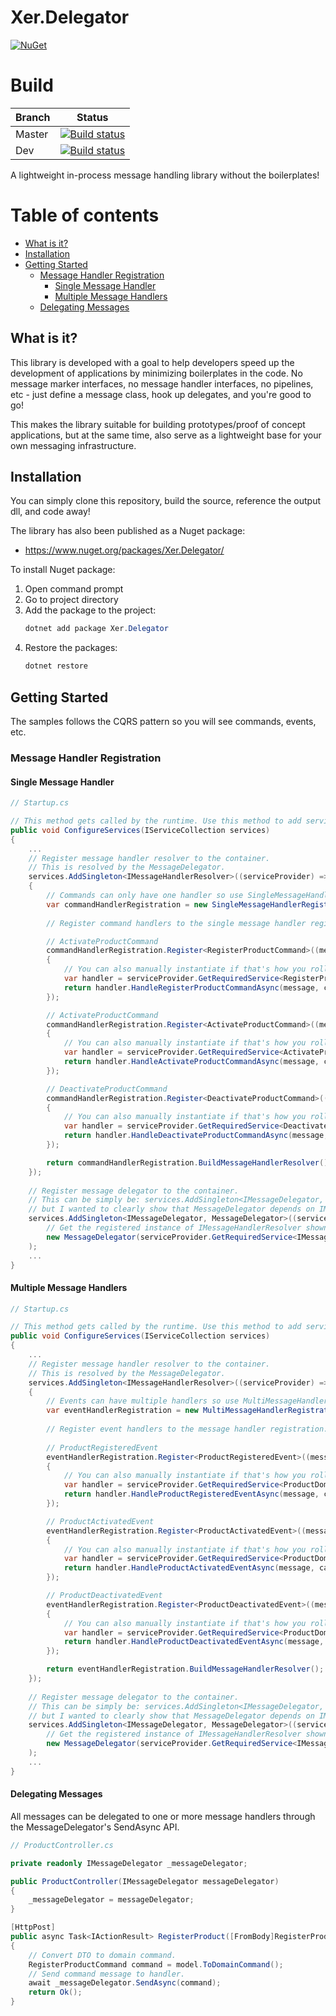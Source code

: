
# Xer.Delegator
[![NuGet](https://img.shields.io/nuget/vpre/xer.delegator.svg)](https://www.nuget.org/packages/Xer.Delegator/)

# Build
| Branch | Status |
|--------|--------|
| Master | [![Build status](https://ci.appveyor.com/api/projects/status/9gk9go3i21y492ap?svg=true)](https://ci.appveyor.com/project/XerProjects25246/xer-delegator) |
| Dev | [![Build status](https://ci.appveyor.com/api/projects/status/9gk9go3i21y492ap/branch/dev?svg=true)](https://ci.appveyor.com/project/XerProjects25246/xer-delegator/branch/dev) |

A lightweight in-process message handling library without the boilerplates!

# Table of contents
* [What is it?](#what-is-it)
* [Installation](#installation)
* [Getting Started](#getting-started)
  * [Message Handler Registration](#message-handler-registration)
    * [Single Message Handler](#single-message-handler)
    * [Multiple Message Handlers](#multiple-message-handlers)
  * [Delegating Messages](#delegating-messages)

## What is it?
This library is developed with a goal to help developers speed up the development of applications by minimizing boilerplates in the code. No message marker interfaces, no message handler interfaces, no pipelines, etc - just define a message class, hook up delegates, and you're good to go!

This makes the library suitable for building prototypes/proof of concept applications, but at the same time, also serve as a lightweight base for your own messaging infrastructure.

## Installation
You can simply clone this repository, build the source, reference the output dll, and code away!

The library has also been published as a Nuget package:
* https://www.nuget.org/packages/Xer.Delegator/

To install Nuget package:
1. Open command prompt
2. Go to project directory
3. Add the package to the project:
    ```csharp
    dotnet add package Xer.Delegator
    ```
4. Restore the packages:
    ```csharp
    dotnet restore
    ```

## Getting Started
The samples follows the CQRS pattern so you will see commands, events, etc.

### Message Handler Registration
#### Single Message Handler

```csharp
// Startup.cs

// This method gets called by the runtime. Use this method to add services to the container.
public void ConfigureServices(IServiceCollection services)
{
    ...
    // Register message handler resolver to the container. 
    // This is resolved by the MessageDelegator.
    services.AddSingleton<IMessageHandlerResolver>((serviceProvider) =>
    {
        // Commands can only have one handler so use SingleMessageHandlerRegistration.
        var commandHandlerRegistration = new SingleMessageHandlerRegistration();
        
        // Register command handlers to the single message handler registration. 

        // ActivateProductCommand
        commandHandlerRegistration.Register<RegisterProductCommand>((message, cancellationToken) =>
        {
            // You can also manually instantiate if that's how you roll.
            var handler = serviceProvider.GetRequiredService<RegisterProductCommandHandler>();
            return handler.HandleRegisterProductCommandAsync(message, cancellationToken);
        });

        // ActivateProductCommand
        commandHandlerRegistration.Register<ActivateProductCommand>((message, cancellationToken) =>
        {
            // You can also manually instantiate if that's how you roll.
            var handler = serviceProvider.GetRequiredService<ActivateProductCommandHandler>();
            return handler.HandleActivateProductCommandAsync(message, cancellationToken);
        });

        // DeactivateProductCommand
        commandHandlerRegistration.Register<DeactivateProductCommand>((message, cancellationToken) =>
        {
            // You can also manually instantiate if that's how you roll.
            var handler = serviceProvider.GetRequiredService<DeactivateProductCommandHandler>();
            return handler.HandleDeactivateProductCommandAsync(message, cancellationToken);
        });

        return commandHandlerRegistration.BuildMessageHandlerResolver();
    });
    
    // Register message delegator to the container. 
    // This can be simply be: services.AddSingleton<IMessageDelegator, MessageDelegator>(), 
    // but I wanted to clearly show that MessageDelegator depends on IMessageHandlerResolver.
    services.AddSingleton<IMessageDelegator, MessageDelegator>((serviceProvider) =>
        // Get the registered instance of IMessageHandlerResolver shown above.
        new MessageDelegator(serviceProvider.GetRequiredService<IMessageHandlerResolver>())
    );
    ...
}
```

#### Multiple Message Handlers

```csharp
// Startup.cs

// This method gets called by the runtime. Use this method to add services to the container.
public void ConfigureServices(IServiceCollection services)
{
    ...
    // Register message handler resolver to the container. 
    // This is resolved by the MessageDelegator.
    services.AddSingleton<IMessageHandlerResolver>((serviceProvider) =>
    {
        // Events can have multiple handlers so use MultiMessageHandlerRegistration.
        var eventHandlerRegistration = new MultiMessageHandlerRegistration();
        
        // Register event handlers to the message handler registration. 
        
        // ProductRegisteredEvent
        eventHandlerRegistration.Register<ProductRegisteredEvent>((message, cancellationToken) =>
        {
            // You can also manually instantiate if that's how you roll.
            var handler = serviceProvider.GetRequiredService<ProductDomainEventsHandler>();
            return handler.HandleProductRegisteredEventAsync(message, cancellationToken);
        });

        // ProductActivatedEvent
        eventHandlerRegistration.Register<ProductActivatedEvent>((message, cancellationToken) =>
        {
            // You can also manually instantiate if that's how you roll.
            var handler = serviceProvider.GetRequiredService<ProductDomainEventsHandler>();
            return handler.HandleProductActivatedEventAsync(message, cancellationToken);
        });

        // ProductDeactivatedEvent
        eventHandlerRegistration.Register<ProductDeactivatedEvent>((message, cancellationToken) =>
        {
            // You can also manually instantiate if that's how you roll.
            var handler = serviceProvider.GetRequiredService<ProductDomainEventsHandler>();
            return handler.HandleProductDeactivatedEventAsync(message, cancellationToken);
        });

        return eventHandlerRegistration.BuildMessageHandlerResolver();
    });
    
    // Register message delegator to the container. 
    // This can be simply be: services.AddSingleton<IMessageDelegator, MessageDelegator>(), 
    // but I wanted to clearly show that MessageDelegator depends on IMessageHandlerResolver.
    services.AddSingleton<IMessageDelegator, MessageDelegator>((serviceProvider) =>
        // Get the registered instance of IMessageHandlerResolver shown above.
        new MessageDelegator(serviceProvider.GetRequiredService<IMessageHandlerResolver>())
    );
    ...
}
```

#### Delegating Messages
All messages can be delegated to one or more message handlers through the MessageDelegator's SendAsync API.

```csharp
// ProductController.cs

private readonly IMessageDelegator _messageDelegator;

public ProductController(IMessageDelegator messageDelegator)
{
    _messageDelegator = messageDelegator;
}

[HttpPost]
public async Task<IActionResult> RegisterProduct([FromBody]RegisterProductCommandDto model)
{
    // Convert DTO to domain command.
    RegisterProductCommand command = model.ToDomainCommand();
    // Send command message to handler.
    await _messageDelegator.SendAsync(command);
    return Ok();
}
```
